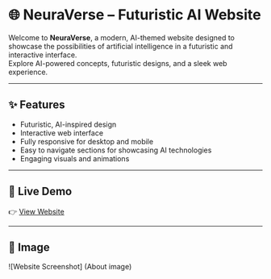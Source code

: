 # 🌐 NeuraVerse – Futuristic AI Website

Welcome to **NeuraVerse**, a modern, AI-themed website designed to showcase the possibilities of artificial intelligence in a futuristic and interactive interface.  
Explore AI-powered concepts, futuristic designs, and a sleek web experience.

---

## ✨ Features
- Futuristic, AI-inspired design
- Interactive web interface
- Fully responsive for desktop and mobile
- Easy to navigate sections for showcasing AI technologies
- Engaging visuals and animations

---

## 🚀 Live Demo
👉 [View Website](https://raila-shaukat.github.io/neura-verse/)

---

## 📸 Image
![Website Screenshot] (About image)


